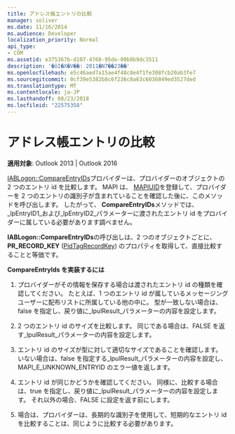 ```yaml
---
title: アドレス帳エントリの比較
manager: soliver
ms.date: 11/16/2014
ms.audience: Developer
localization_priority: Normal
api_type:
- COM
ms.assetid: e375367b-d107-4768-95de-00b8b9dc3511
description: '�ŏI�X�V��: 2011�N7��23��'
ms.openlocfilehash: e5c46aed7a15ae4f48c8e4f1fe308fcb20ab3fe7
ms.sourcegitcommit: 0cf39e5382b8c6f236c8a63c6036849ed3527ded
ms.translationtype: MT
ms.contentlocale: ja-JP
ms.lasthandoff: 08/23/2018
ms.locfileid: "22575358"
---
```

# <a name="comparing-address-book-entries"></a>アドレス帳エントリの比較

  
  
**適用対象**: Outlook 2013 | Outlook 2016 
  
[IABLogon::CompareEntryIDs](iablogon-compareentryids.md)プロバイダーは、プロバイダーのオブジェクトの 2 つのエントリ id を比較します。 MAPI は、 [MAPIUID](mapiuid.md)を登録して、プロバイダーを 2 つのエントリの識別子が含まれていることを確認した後に、このメソッドを呼び出します。 したがって、 **CompareEntryIDs**メソッドでは、 _lpEntryID1_および_lpEntryID2_パラメーターに渡されたエントリ id をプロバイダーに属している必要があります調べません。 
  
**IABLogon::CompareEntryIDs**の呼び出しは、2 つのオブジェクトごとに、 **PR_RECORD_KEY** ([PidTagRecordKey](pidtagrecordkey-canonical-property.md)) のプロパティを取得して、直接比較することと等価です。
  
 **CompareEntryIds を実装するには**
  
1. プロバイダーがその情報を保存する場合は渡されたエントリ id の種類を確認してください。 たとえば、1 つのエントリ id が属しているメッセージング ユーザーに配布リストに所属している他の中に。 型が一致しない場合は、false を指定し、戻り値に_lpulResult_パラメーターの内容を設定します。 
    
2. 2 つのエントリ id のサイズを比較します。 同じである場合は、FALSE を返す_lpulResult_パラメーターの内容を設定します。 
    
3. エントリ id のサイズが型に対して適切なサイズであることを確認します。 いない場合は、false を指定する_lpulResult_パラメーターの内容を設定し、MAPI_E_UNKNOWN_ENTRYID のエラー値を返します。 
    
4. エントリ id が同じかどうかを確認してください。 同様に、比較する場合は、true を指定し、戻り値に_lpulResult_パラメーターの内容を設定します。 それ以外の場合、FALSE に設定を返す前にします。 
    
5. 場合は、プロバイダーは、長期的な識別子を使用して、短期的なエントリ id を比較することは、同じように比較する必要があります。
    


